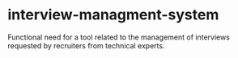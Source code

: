 # interview-managment-system
Functional need for a tool related to the management of interviews requested by recruiters from technical experts.
